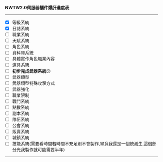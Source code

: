 **NWTW2.0伺服器插件爆肝進度表**

---

* [X]  等級系統
* [X]  日誌系統
* [ ]  職業系統
* [ ]  天賦系統
* [ ]  角色系統
* [ ]  資料庫系統
* [ ]  具體實作角色職業內容
* [ ]  道具系統
* [ ]  **初步完成武器系統**😕
* [ ]  武器類型
* [ ]  武器類型特殊攻擊方式
* [ ]  武器強化
* [ ]  職業限制
* [ ]  戰鬥系統
* [ ]  點數系統
* [ ]  副本系統
* [ ]  隊伍系統
* [ ]  公會系統
* [ ]  販賣系統
* [ ]  城鎮系統
* [ ]  技能系統(需要看時間若時間不充足則不會製作,畢竟我還是一個統測生,這個部分光我製作就可能需要半年)

---
